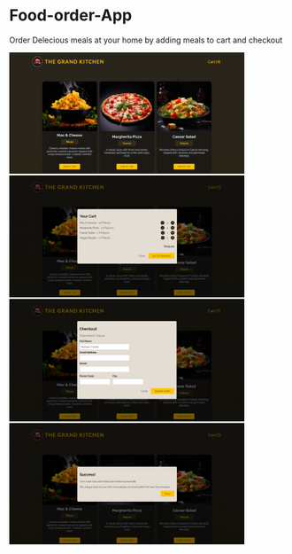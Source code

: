 # Food-order-App
Order Delecious meals at your home by adding meals to cart and checkout

<div style={{display: flex, gap: 15px, wrap:no-wrap}}>
<img src="https://github.com/NandanPrasad25/Food-order-App/blob/master/src/assets/Foodeorder-1.png" width="425"/>  
<img src="https://github.com/NandanPrasad25/Food-order-App/blob/master/src/assets/Foodorder-2.png" width="425"/>
</div>
<div  style={{display: flex, gap: 15px, wrap:no-wrap}}>
<img src="https://github.com/NandanPrasad25/Food-order-App/blob/master/src/assets/Foodorder-3.png" width="425"/>  
<img src="https://github.com/NandanPrasad25/Food-order-App/blob/master/src/assets/Foodorder-4.png" width="425"/>
</div>
